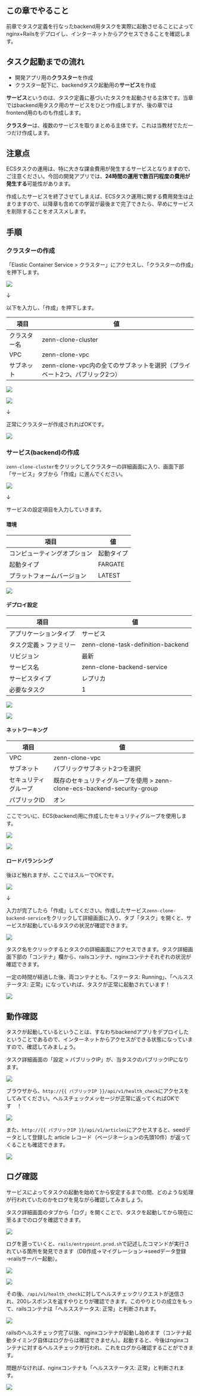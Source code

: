 ## この章でやること

前章でタスク定義を行なったbackend用タスクを実際に起動させることによってnginx+Railsをデプロイし、インターネットからアクセスできることを確認します。

## タスク起動までの流れ

- 開発アプリ用の**クラスター**を作成
- クラスター配下に、backendタスク起動用の**サービス**を作成

**サービス**というのは、タスク定義に基づいたタスクを起動させる主体です。当章ではbackend用タスク用のサービスをひとつ作成しますが、後の章ではfrontend用のものも作成します。

**クラスター**は、複数のサービスを取りまとめる主体です。これは当教材でただ一つだけ作成します。

## 注意点

ECSタスクの運用は、特に大きな課金費用が発生するサービスとなりますので、ご注意ください。今回の開発アプリでは、**24時間の運用で数百円程度の費用が発生する**可能性があります。

作成したサービスを終了させてしまえば、ECSタスク運用に関する費用発生は止まりますので、以降章も含めての学習が最後まで完了できたら、早めにサービスを削除することをオススメします。

## 手順

### クラスターの作成

「Elastic Container Service > クラスター」にアクセスし、「クラスターの作成」を押下します。

![](https://storage.googleapis.com/zenn-user-upload/d4a6c5a126cb-20230818.png)

↓

以下を入力し、「作成」を押下します。

|項目|値|
|---|---|
|クラスター名|zenn-clone-cluster|
|VPC|zenn-clone-vpc|
|サブネット|zenn-clone-vpc内の全てのサブネットを選択（プライベート2つ、パブリック2つ）|

![](https://storage.googleapis.com/zenn-user-upload/cb832e193584-20230818.png)

![](https://storage.googleapis.com/zenn-user-upload/7cf7cddd33be-20230818.png)

↓

正常にクラスターが作成されればOKです。

![](https://storage.googleapis.com/zenn-user-upload/ab8108b809b0-20230818.png)

### サービス(backend)の作成

`zenn-clone-cluster`をクリックしてクラスターの詳細画面に入り、画面下部「サービス」タブから「作成」に進んでください。

![](https://storage.googleapis.com/zenn-user-upload/dbb721eac498-20230818.png)

↓

サービスの設定項目を入力していきます。

#### 環境

|項目|値|
|---|---|
|コンピューティングオプション|起動タイプ|
|起動タイプ|FARGATE|
|プラットフォームバージョン|LATEST|

![](https://storage.googleapis.com/zenn-user-upload/94beb60754c1-20230818.png)

#### デプロイ設定

|項目|値|
|---|---|
|アプリケーションタイプ|サービス|
|タスク定義 > ファミリー|zenn-clone-task-definition-backend|
|リビジョン|最新|
|サービス名|zenn-clone-backend-service|
|サービスタイプ|レプリカ|
|必要なタスク|1|

![](https://storage.googleapis.com/zenn-user-upload/d5885ca1747b-20230818.png)

![](https://storage.googleapis.com/zenn-user-upload/0eb6701484ec-20230818.png)


#### ネットワーキング

|項目|値|
|---|---|
|VPC|zenn-clone-vpc|
|サブネット|パブリックサブネット2つを選択|
|セキュリティグループ|既存のセキュリティグループを使用 > zenn-clone-ecs-backend-security-group|
|パブリックID|オン|

ここでついに、ECS(backend)用に作成したセキュリティグループを使用します。

![](https://storage.googleapis.com/zenn-user-upload/58ee4c48e40e-20230818.png)

![](https://storage.googleapis.com/zenn-user-upload/7b9fee5ab1bd-20230818.png)

#### ロードバランシング

後ほど触れますが、ここではスルーでOKです。

![](https://storage.googleapis.com/zenn-user-upload/f975c0f26c5e-20230818.png)

↓

入力が完了したら「作成」してください。作成したサービス`zenn-clone-backend-service`をクリックして詳細画面に入り、タブ「タスク」を開くと、サービスが起動しているタスクの状況が確認できます。

![](https://storage.googleapis.com/zenn-user-upload/da0590ef9fcc-20230818.png)

タスク名をクリックするとタスクの詳細画面にアクセスできます。タスク詳細画面下部の「コンテナ」欄から、railsコンテナ、nginxコンテナそれぞれの状況が確認できます。

一定の時間が経過した後、両コンテナとも、「ステータス: Running」、「ヘルスステータス: 正常」になっていれば、タスクが正常に起動されています！

![](https://storage.googleapis.com/zenn-user-upload/85a64b012734-20230818.png)

## 動作確認

タスクが起動しているということは、すなわちbackendアプリをデプロイしたということであるので、インターネットからアクセスができる状態になっていますので、確認してみましょう。

タスク詳細画面の「設定 > パブリックIP」が、当タスクのパブリックIPになります。

![](https://storage.googleapis.com/zenn-user-upload/d09db4b932b9-20230818.png)

ブラウザから、`http://{{ パブリックIP }}/api/v1/health_check`にアクセスをしてみてください。ヘルスチェックメッセージが正常に返ってくればOKです　！

![](https://storage.googleapis.com/zenn-user-upload/f3bc49830962-20230818.png)

また、`http://{{ パブリックIP }}/api/v1/articles`にアクセスすると、seedデータとして登録した article レコード（ページネーションの先頭10件）が返ってくることも確認できます。

![](https://storage.googleapis.com/zenn-user-upload/c8d89a618c27-20230818.png)

## ログ確認

サービスによってタスクの起動を始めてから安定するまでの間、どのような処理が行われていたのかをログを見ながら確認してみましょう。

タスク詳細画面のタブから「ログ」を開くことで、タスクを起動してから現在に至るまでのログを確認できます。

![](https://storage.googleapis.com/zenn-user-upload/f561585b96db-20230818.png)

ログを遡っていくと、`rails/entrypoint.prod.sh`で記述したコマンドが実行されている箇所を発見できます（DB作成→マイグレーション→seedデータ登録→railsサーバー起動）。

![](https://storage.googleapis.com/zenn-user-upload/9f554c78a632-20230818.png)

![](https://storage.googleapis.com/zenn-user-upload/679703fd6ec3-20230818.png)

その後、`/api/v1/health_check`に対してヘルスチェックリクエストが送信され、200レスポンスを返すやりとりが確認できます。このやりとりの成立をもって、railsコンテナは「ヘルスステータス: 正常」と判断されます。

![](https://storage.googleapis.com/zenn-user-upload/a150cd3efd57-20230818.png)

railsのヘルスチェック完了以後、nginxコンテナが起動し始めます（コンテナ起動タイミング自体はログからは確認できません）。起動すると、今後はnginxコンテナに対するヘルスチェックが行われ、これをログから確認することができます。

問題がなければ、nginxコンテナも「ヘルスステータス: 正常」と判断されます。

![](https://storage.googleapis.com/zenn-user-upload/a18daeaca2d5-20230818.png)
